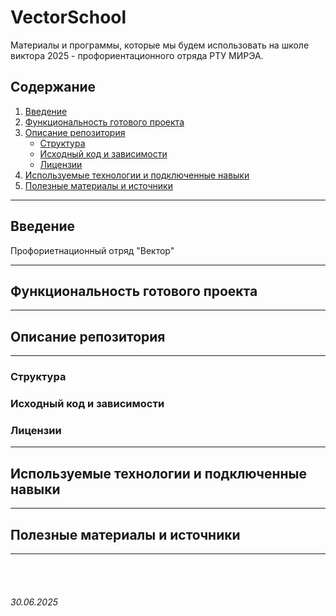 # VectorSchool

Материалы и программы, которые мы будем использовать на школе виктора 2025 - профориентационного отряда РТУ МИРЭА.

## Содержание

1. [Введение](./README.md#введение)
2. [Функциональность готового проекта](./README.md#функциональность-готового-проекта)
3. [Описание репозитория](./README.md#описание-репозитория)
    * [Структура](./README.md#структура)
    * [Исходный код и зависимости](./README.md#исходный-код-и-зависимости)
    * [Лицензии](./README.md#лицензии)
4. [Используемые технологии и подключенные навыки](./README.md#используемые-технологии-и-подключенные-навыки)
5. [Полезные материалы и источники](./README.md#полезные-материалы-и-источники)

---

## Введение

Профориетнационный отряд "Вектор"

---

## Функциональность готового проекта


---

## Описание репозитория

---

### Структура

### Исходный код и зависимости

### Лицензии

---

## Используемые технологии и подключенные навыки

---

## Полезные материалы и источники

---

<br><br>

###### 30.06.2025

